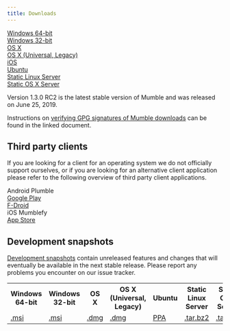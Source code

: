 ```yaml
---
title: Downloads
---
```


<div class="download-box-container">
    <div class="download-box">
        <a href="windows-64">
            <span class="os os-windows" aria-hidden="true"></span>
            <span class="os-name">Windows 64-bit</span>
        </a>
    </div>
    <div class="download-box">
        <a href="windows-32">
            <span class="os os-windows" aria-hidden="true"></span>
            <span class="os-name">Windows 32-bit</span>
        </a>
    </div>
    <div class="download-box">
        <a href="osx">
            <span class="os os-mac" aria-hidden="true"></span>
            <span class="os-name">OS X</span>
        </a>
    </div>
    <div class="download-box">
        <a href="osx-universal">
            <span class="os os-mac" aria-hidden="true"></span>
            <span class="os-name">OS X (Universal, Legacy)</span>
        </a>
    </div>
    <div class="download-box">
        <a href="ios">
            <span class="os os-ios" aria-hidden="true"></span>
            <span class="os-name">iOS</span>
        </a>
    </div>
    <div class="download-box">
        <a href="ubuntu">
            <span class="os os-linux" aria-hidden="true"></span>
            <span class="os-name">Ubuntu</span>
        </a>
    </div>
    <div class="download-box">
        <a href="linux-static-server">
            <span class="os os-linux" aria-hidden="true"></span>
            <span class="os-name">Static Linux Server</span>
        </a>
    </div>
    <div class="download-box">
        <a href="osx-static-server">
            <span class="os os-mac" aria-hidden="true"></span>
            <span class="os-name">Static OS X Server</span>
        </a>
    </div>
</div>

Version 1.3.0 RC2 is the latest stable version of Mumble and was released on June 25, 2019.

Instructions on [verifying GPG signatures of Mumble downloads](https://github.com/mumble-voip/mumble-gpg-signatures/blob/master/gpg.txt) can be found in the linked document.

## Third party clients

If you are looking for a client for an operating system we do not officially support ourselves, or if you are looking for an alternative client application please refer to the following overview of third party client applications.

<div class="download-box-container">
    <div class="download-box">
        <span class="os os-android" aria-hidden="true"></span>
        <span class="os-name">Android</span>
        Plumble<br />
        <a href="https://play.google.com/store/apps/details?id=com.morlunk.mumbleclient.free">Google Play</a><br />
        <a href="https://f-droid.org/repository/browse/?fdid=com.morlunk.mumbleclient">F-Droid</a>
    </div>
    <div class="download-box">
        <span class="os os-ios" aria-hidden="true"></span>
        <span class="os-name">iOS</span>
        Mumblefy<br />
        <a href="https://itunes.apple.com/dk/app/mumblefy/id858752232">App Store</a>
    </div>
</div>

## Development snapshots

[Development snapshots](https://dl.mumble.info/) contain unreleased features and changes that will eventually be available in the next stable release. Please report any problems you encounter on our issue tracker.

<table class="development-snapshots">
    <tr>
        <th>Windows 64-bit</th>
        <th>Windows 32-bit</th>
        <th>OS X</th>
        <th>OS X (Universal, Legacy)</th>
        <th>Ubuntu</th>
        <th>Static Linux Server</th>
        <th>Static OS X Server</th>
    </tr>
    <tr>
        <td>
            <a href="windows-64/snapshot">.msi</a>
        </td>
        <td>
            <a href="windows-32/snapshot">.msi</a>
        </td>
        <td>
            <a href="osx/snapshot">.dmg</a>
        </td>
        <td>
            <a href="osx-universal/snapshot">.dmg</a>
        </td>
        <td>
            <a href="ubuntu/snapshot">PPA</a>
        </td>
        <td>
            <a href="linux-static-server/snapshot">.tar.bz2</a>
        </td>
        <td>
            <a href="osx-static-server/snapshot">.tar.bz2</a>
        </td>
    </tr>
</table>
